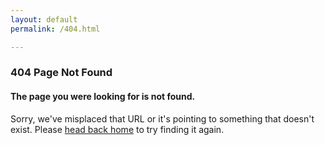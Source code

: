 ```yaml
---
layout: default
permalink: /404.html

---
```


<div class="page-content wc-container">
  <h3>404 Page Not Found</h3>
  <h4>The page you were looking for is not found.</h4>
  <p>Sorry, we've misplaced that URL or it's pointing to something that
  	doesn't exist. Please <a href="{{ '/' | prepend: site.url }}">head back home</a> to try finding it again.</p>
</div>
